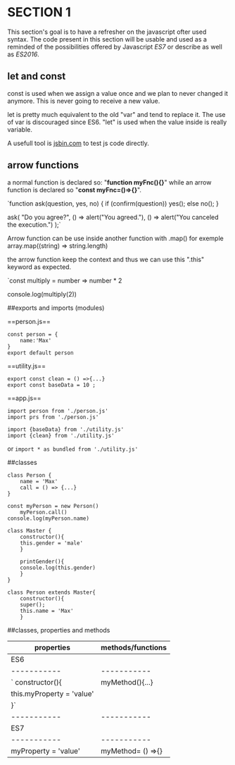 # SECTION 1

This section's goal is to have a refresher on the javascript ofter used syntax. The code present in this section will be usable and used as a reminded of the possibilities offered by Javascript *ES7* or describe as well as *ES2016*.

## let and const

const is used when we assign a value once and we plan to never changed it anymore. This is never going to receive a new value.

let is pretty much equivalent to the old "var" and tend to replace it. The use of var is discouraged since ES6. "let" is used when the value inside is really variable.

A usefull tool is [jsbin.com](https://www.jsbin.com) to test js code directly.

## arrow functions

a normal function is declared so: "**function myFnc(){}**" while an arrow function is declared so "**const myFnc=()=>{}**".

`function ask(question, yes, no) {
  if (confirm(question)) yes();
  else no();
}

ask(
  "Do you agree?",
  () => alert("You agreed."),
  () => alert("You canceled the execution.")
);`

Arrow function can be use inside another function with .map() for exemple 
	array.map((string) => string.length)
	
the arrow function keep the context and thus we can use this ".this" keyword as expected.

`const multiply = number => number * 2

console.log(multiply(2))

##exports and imports (modules)

==person.js==
```
const person = {
	name:'Max'
}
export default person
```
==utility.js==
```
export const clean = () =>{...}
export const baseData = 10 ;
```
==app.js==
```
import person from './person.js'
import prs from './person.js'

import {baseData} from './utility.js'
import {clean} from './utility.js'
```
or
`
import * as bundled from './utility.js'
`

##classes
```
class Person {
	name = 'Max'
	call = () => {...}
}

const myPerson = new Person()
	myPerson.call()
console.log(myPerson.name)

class Master {
	constructor(){
	this.gender = 'male'
	}
	
	printGender(){
	console.log(this.gender)
	}
}

class Person extends Master{
	constructor(){
	super();
	this.name = 'Max'	
	}
```

##classes, properties and methods

| properties 				| methods/functions |
| ----------- 				| ----------- |
| ES6										|
| ----------- 				| ----------- 				|
| ` constructor(){			|myMethod(){...}
|	this.myProperty = 'value'	|
|	}` 				|
| ----------- 				| ----------- 				|
| ES7										|
| ----------- 				| ----------- 				|
| myProperty = 'value'			| myMethod= () =>{}			| 





